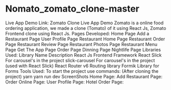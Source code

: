 # Nomato_zomato_clone-master
Live App Demo Link: Zomato Clone Live App Demo
Zomato is a online food ordering application, we made a clone (Tomato) of it using React Js, Zomato Frontend clone using React Js.
Pages Developed:
Home Page
Add a Restaurant Page
User Profile Page
Restaurant Home Page
Restaurant Order Page
Restaurant Review Page
Restaurant Photos Page
Restaurant Menu Page
Get The App Page
Order Page
Dinning Page
Nightlife Page
Libraries Used:
Library Name	Description
React Js	Frontend Framework
React Slick	For carousel's in the project
slick-carousel	For carousel's in the project (used with React Slick)
React Router v6	Routing library
Formik	Library for Forms
Tools Used:
To start the project use commands: (After cloning the project)
yarn
yarn run dev
ScreenShots
Home Page:
Add Restaurant Page:
Order Online Page:
User Profile Page:
Hotel Order Page:
